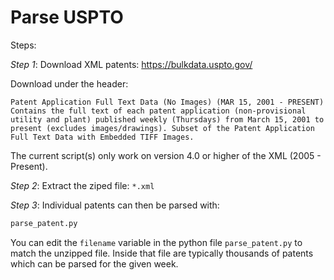 Parse USPTO
===========

Steps:

*Step 1*: Download XML patents: https://bulkdata.uspto.gov/

Download under the header:

```
Patent Application Full Text Data (No Images) (MAR 15, 2001 - PRESENT)
Contains the full text of each patent application (non-provisional utility and plant) published weekly (Thursdays) from March 15, 2001 to present (excludes images/drawings). Subset of the Patent Application Full Text Data with Embedded TIFF Images.
```

The current script(s) only work on version 4.0 or higher of the XML (2005 - Present).

*Step 2*: Extract the ziped file: `*.xml`

*Step 3*: Individual patents can then be parsed with:

```python
parse_patent.py
```

You can edit the `filename` variable in the python file `parse_patent.py` to match the unzipped file. Inside that file are typically thousands of patents which can be parsed for the given week.